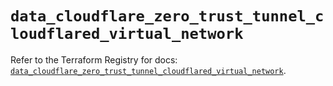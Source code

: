 # `data_cloudflare_zero_trust_tunnel_cloudflared_virtual_network`

Refer to the Terraform Registry for docs: [`data_cloudflare_zero_trust_tunnel_cloudflared_virtual_network`](https://registry.terraform.io/providers/cloudflare/cloudflare/5.3.0/docs/data-sources/zero_trust_tunnel_cloudflared_virtual_network).
